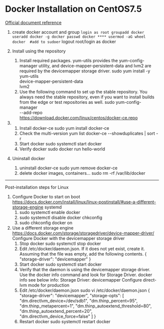 # Docker Installation on CentOS7.5

[Official document reference]: https://docs.docker.com/install/linux/docker-ce/centos/#uninstall-old-versions 
[Official document reference]

1.  create docker account and group
    `
    login as root
    groupadd docker
    useradd docker -g docker
    passwd docker ****
    usermod -aG wheel docker  #add to sudoer
    `
    logout root/login as docker

2.  Install using the repository
    1)  Install required packages. yum-utils provides the yum-config-manager utility, and device-mapper-persistent-data and lvm2 are required by the devicemapper storage driver.
      sudo yum install -y yum-utils \
      device-mapper-persistent-data \
      lvm2
    2)  Use the following command to set up the stable repository. You always need the stable repository, even if you want to install builds from the edge or test repositories as well.
        sudo yum-config-manager \
            --add-repo \
            https://download.docker.com/linux/centos/docker-ce.repo

3.  1)  Install docker-ce
        sudo yum install docker-ce
    2)  Check the multi-version
        yum list docker-ce --showduplicates | sort -r
    3)  Start docker
        sudo systemctl start docker
    4)  Verify docker
        sudo docker run hello-world

4.  Uninstall docker
    1)  uninstall docker-ce
        sudo yum remove docker-ce
    2)  delete docker images, containers...
        sudo rm -rf /var/lib/docker

---------------------------------------------
Post-installation steps for Linux

1.  Configure Docker to start on boot
    https://docs.docker.com/install/linux/linux-postinstall/#use-a-different-storage-engine
    systemd
    1)  sudo systemctl enable docker
    2)  sudo systemctl disable docker
    chkconfig
    1)  sudo chkconfig docker on
2.  Use a different storage engine
    https://docs.docker.com/storage/storagedriver/device-mapper-driver/
    Configure Docker with the devicemapper storage driver
    1)  Stop docker
        sudo systemctl stop docker
    2)  Edit /etc/docker/daemon.json. If it does not yet exist, create it. Assuming that the file was empty, add the following contents.
        {
            "storage-driver": "devicemapper"
        }
    3)  Start docker
        sudo systemctl start docker
    4)  Verify that the daemon is using the devicemapper storage driver. Use the docker info command and look for Storage Driver.
        docker info
        see below info:
            Storage Driver: devicemapper
    Configure direct-lvm mode for production
    1)  Edit /etc/docker/daemon.json
        sudo vi /etc/docker/daemon.json
{
  "storage-driver": "devicemapper",
  "storage-opts": [
    "dm.directlvm_device=/dev/sdb1",
    "dm.thinp_percent=95",
    "dm.thinp_metapercent=1",
    "dm.thinp_autoextend_threshold=80",
    "dm.thinp_autoextend_percent=20",
    "dm.directlvm_device_force=false"
  ]
}
    2)  Restart docker
        sudo systemctl restart docker

